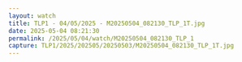 ```yaml
---
layout: watch
title: TLP1 - 04/05/2025 - M20250504_082130_TLP_1T.jpg
date: 2025-05-04 08:21:30
permalink: /2025/05/04/watch/M20250504_082130_TLP_1
capture: TLP1/2025/202505/20250503/M20250504_082130_TLP_1T.jpg
---
```


